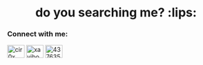 <h1 align="center">do you searching me? :lips:</h1>






<h3 align="left">Connect with me:</h3>
<p align="left">
<a href="https://www.behance.net/cir0x" target="blank"><img align="center" src="https://raw.githubusercontent.com/rahuldkjain/github-profile-readme-generator/master/src/images/icons/Social/behance.svg" alt="cir0x" height="30" width="40" /></a>
<a href="https://www.youtube.com/channel/UC-qCXsLRQrgLoLxOP6OuY1g" target="blank"><img align="center" src="https://raw.githubusercontent.com/rahuldkjain/github-profile-readme-generator/master/src/images/icons/Social/youtube.svg" alt="xayibogantr" height="30" width="40" /></a>
<a href="https://discord.com/users/437635905537179660" target="blank"><img align="center" src="https://raw.githubusercontent.com/rahuldkjain/github-profile-readme-generator/master/src/images/icons/Social/discord.svg" alt="437635905537179660" height="30" width="40" /></a>
</p>
